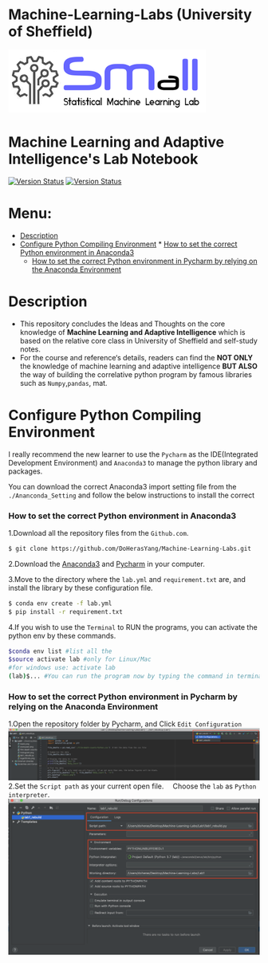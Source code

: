 # Machine-Learning-Labs (University of Sheffield)

![](./Pictures/top_image.png)

**Machine Learning and Adaptive Intelligence's Lab Notebook** 
=========================
[![Version Status](https://img.shields.io/badge/Build-passing-green)]() [![Version Status](https://img.shields.io/badge/Python-3.7-yellow)]()

Menu:
=========================

   * [Description](#description)
   * [Configure Python Compiling Environment](#configure-python-compiling-environment)
   	* [How to set the correct Python environment in Anaconda3](#how-to-set-the-correct-python-environment-in-anaconda3)
		* [How to set the correct Python environment in Pycharm by relying on the Anaconda Environment](#how-to-set-the-correct-python-environment-in-pycharm-by-relying-on-the-anaconda-environment)


Description
=========================
- This repository concludes the Ideas and Thoughts on the core knowledge of **Machine Learning and Adaptive Intelligence** which is based on the relative core class in University of Sheffield and self-study notes.
- For the course and reference‘s details, readers can find the **NOT ONLY** the knowledge of machine learning and adaptive intelligence **BUT ALSO** the way of building the correlative python program by famous libraries such as `Numpy`,`pandas`, mat.


Configure Python Compiling Environment
==============================
I really recommend the new learner to use the `Pycharm` as the IDE(Integrated Development Environment) and `Anaconda3` to manage the python library and packages.

You can download the correct Anaconda3 import setting file from the `./Ananconda_Setting` and follow the below instructions to install the correct 

### How to set the correct Python environment in Anaconda3
1.Download all the repository files from the `Github.com`.

```sh
$ git clone https://github.com/DoHerasYang/Machine-Learning-Labs.git
```
2.Download the [Anaconda3](https://www.anaconda.com/distribution/#download-section) and [Pycharm](https://www.jetbrains.com/pycharm/download/#section=mac) in your computer.

3.Move to the directory where the `lab.yml` and `requirement.txt` are, and install the library by these configuration file.

```sh
$ conda env create -f lab.yml
$ pip install -r requirement.txt
```
4.If you wish to use the `Terminal` to RUN the programs, you can activate the python env by these commands.

```sh
$conda env list #list all the
$source activate lab #only for Linux/Mac
#for windows use: activate lab
(lab)$... #You can run the program now by typing the command in terminal
```
### How to set the correct Python environment in Pycharm by relying on the Anaconda Environment
1.Open the repository folder by Pycharm, and Click `Edit Configuration`
![](./Pictures/inst1.png)
2.Set the `Script path` as your current open file.
&emsp;Choose the `lab` as `Python interpreter`.
![](./Pictures/inst2.png)


